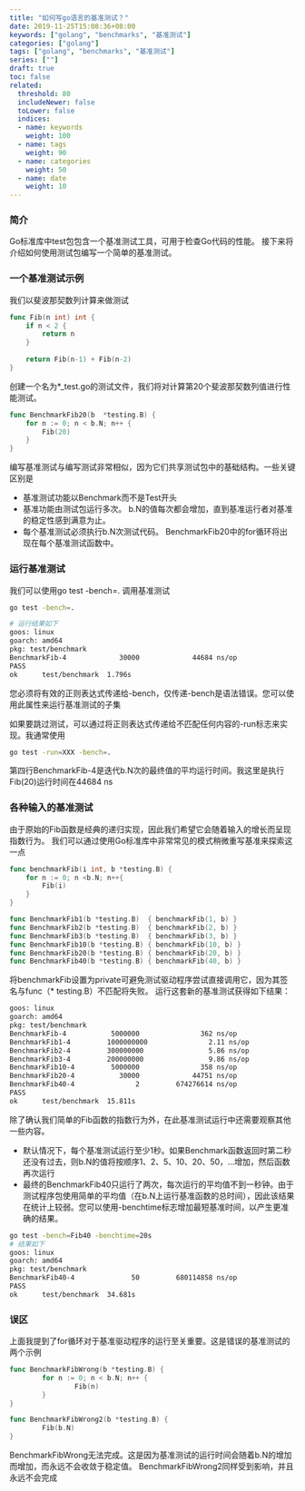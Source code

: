 ```yaml
---
title: "如何写go语言的基准测试？"
date: 2019-11-25T15:08:36+08:00
keywords: ["golang", "benchmarks", "基准测试"]
categories: ["golang"]
tags: ["golang", "benchmarks", "基准测试"]
series: [""]
draft: true
toc: false
related:
  threshold: 80
  includeNewer: false
  toLower: false
  indices:
  - name: keywords
    weight: 100
  - name: tags
    weight: 90
  - name: categories
    weight: 50
  - name: date
    weight: 10
---
```


### 简介
Go标准库中test包包含一个基准测试工具，可用于检查Go代码的性能。
接下来将介绍如何使用测试包编写一个简单的基准测试。


### 一个基准测试示例
我们以斐波那契数列计算来做测试
```go
func Fib(n int) int {
	if n < 2 {
		return n
	}
	
	return Fib(n-1) + Fib(n-2)
}
```
创建一个名为*_test.go的测试文件，我们将对计算第20个斐波那契数列值进行性能测试。
```go
func BenchmarkFib20(b  *testing.B) {
    for n := 0; n < b.N; n++ {
    	Fib(20)
    }
}
```
编写基准测试与编写测试非常相似，因为它们共享测试包中的基础结构。一些关键区别是

- 基准测试功能以Benchmark而不是Test开头
- 基准功能由测试包运行多次。 b.N的值每次都会增加，直到基准运行者对基准的稳定性感到满意为止。
- 每个基准测试必须执行b.N次测试代码。 BenchmarkFib20中的for循环将出现在每个基准测试函数中。


### 运行基准测试
我们可以使用go test -bench=. 调用基准测试
```bash
go test -bench=.

# 运行结果如下
goos: linux
goarch: amd64
pkg: test/benchmark
BenchmarkFib-4             30000             44684 ns/op
PASS
ok      test/benchmark  1.796s

```
您必须将有效的正则表达式传递给-bench，仅传递-bench是语法错误。您可以使用此属性来运行基准测试的子集

如果要跳过测试，可以通过将正则表达式传递给不匹配任何内容的-run标志来实现。我通常使用
```bash
go test -run=XXX -bench=.
```
第四行BenchmarkFib-4是迭代b.N次的最终值的平均运行时间。我这里是执行Fib(20)运行时间在44684 ns


### 各种输入的基准测试
由于原始的Fib函数是经典的递归实现，因此我们希望它会随着输入的增长而呈现指数行为。
我们可以通过使用Go标准库中非常常见的模式稍微重写基准来探索这一点

```go
func benchmarkFib(i int, b *testing.B) {
    for n := 0; n <b.N; n++{
    	Fib(i)
    }
}

func BenchmarkFib1(b *testing.B)  { benchmarkFib(1, b) }
func BenchmarkFib2(b *testing.B)  { benchmarkFib(2, b) }
func BenchmarkFib3(b *testing.B)  { benchmarkFib(3, b) }
func BenchmarkFib10(b *testing.B) { benchmarkFib(10, b) }
func BenchmarkFib20(b *testing.B) { benchmarkFib(20, b) }
func BenchmarkFib40(b *testing.B) { benchmarkFib(40, b) }
```
将benchmarkFib设置为private可避免测试驱动程序尝试直接调用它，因为其签名与func（* testing.B）不匹配将失败。
运行这套新的基准测试获得如下结果：
```bash
goos: linux
goarch: amd64
pkg: test/benchmark
BenchmarkFib-4           5000000               362 ns/op
BenchmarkFib1-4         1000000000               2.11 ns/op
BenchmarkFib2-4         300000000                5.86 ns/op
BenchmarkFib3-4         200000000                9.86 ns/op
BenchmarkFib10-4         5000000               358 ns/op
BenchmarkFib20-4           30000             44751 ns/op
BenchmarkFib40-4               2         674276614 ns/op
PASS
ok      test/benchmark  15.811s

```

除了确认我们简单的Fib函数的指数行为外，在此基准测试运行中还需要观察其他一些内容。
- 默认情况下，每个基准测试运行至少1秒。如果Benchmark函数返回时第二秒还没有过去，则b.N的值将按顺序1、2、5、10、20、50，…增加，然后函数再次运行
- 最终的BenchmarkFib40只运行了两次，每次运行的平均值不到一秒钟。由于测试程序包使用简单的平均值（在b.N上运行基准函数的总时间），因此该结果在统计上较弱。您可以使用-benchtime标志增加最短​​基准时间，以产生更准确的结果。
```bash
go test -bench=Fib40 -benchtime=20s
# 结果如下
goos: linux
goarch: amd64
pkg: test/benchmark
BenchmarkFib40-4              50         680114858 ns/op
PASS
ok      test/benchmark  34.681s

```

### 误区
上面我提到了for循环对于基准驱动程序的运行至关重要。这是错误的基准测试的两个示例
```go
func BenchmarkFibWrong(b *testing.B) {
        for n := 0; n < b.N; n++ {
                Fib(n)
        }
}

func BenchmarkFibWrong2(b *testing.B) {
        Fib(b.N)
}
```
BenchmarkFibWrong无法完成。这是因为基准测试的运行时间会随着b.N的增加而增加，而永远不会收敛于稳定值。 
BenchmarkFibWrong2同样受到影响，并且永远不会完成




